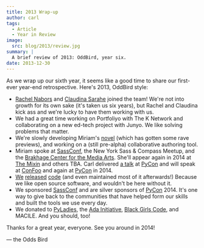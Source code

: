 ```yaml
---
title: 2013 Wrap-up
author: carl
tags:
  - Article
  - Year in Review
image:
  src: blog/2013/review.jpg
summary: |
  A brief review of 2013: OddBird, year six.
date: 2013-12-30
---
```


As we wrap up our sixth year, it seems like a good time to share our
first-ever year-end retrospective. Here's 2013, OddBird style:

- [Rachel Nabors][] and [Claudina Sarahe][] joined the team! We're not
  into growth for its own sake (it's taken us six years), but Rachel
  and Claudina kick ass and we're lucky to have them working with us.
- We had a great time working on Portfoliyo with The K Network and
  collaborating on a new ed-tech project with Junyo. We like solving
  problems that matter.
- We're slowly developing Miriam's [novel] (which has gotten some
  rave previews), and working on a (still pre-alpha) collaborative
  authoring tool.
- Miriam spoke at [SassConf], the New York Sass & Compass Meetup,
  and the [Brakhage Center for the Media Arts]. She'll appear again in
  2014 at [The Mixin] and others TBA. Carl delivered [a talk] at
  [PyCon] and will speak at [ConFoo] and again at [PyCon] in 2014.
- [We][] [released][] [code] (and even maintained most of it
  afterwards!) Because we like open source software, and wouldn't be
  here without it.
- We sponsored [SassConf] and are silver sponsors of [PyCon] 2014.
  It's one way to give back to the communities that have helped form
  our skills and built the tools we use every day.
- We donated to [PyLadies], the [Ada Initiative], [Black Girls Code],
  and MACILE. And you should, too!

Thanks for a great year, everyone. See you around in 2014!

— the Odds Bird

[rachel nabors]: http://rachelnabors.com/
[claudina sarahe]: https://twitter.com/itsmisscs
[novel]: https://www.greengreenmud.com/
[sassconf]: https://twitter.com/sassconf
[brakhage center for the media arts]: https://www.colorado.edu/brakhagecenter/
[the mixin]: https://twitter.com/theMixinSF
[a talk]: https://pyvideo.org/pycon-us-2013/getting-started-with-automated-testing.html
[pycon]: https://us.pycon.org/
[confoo]: https://confoo.ca/
[we]: https://github.com/jgerigmeyer
[released]: https://github.com/carljm
[code]: https://github.com/mirisuzanne/
[pyladies]: https://pyladies.com/
[ada initiative]: https://adainitiative.org/
[black girls code]: https://wearebgc.org/
